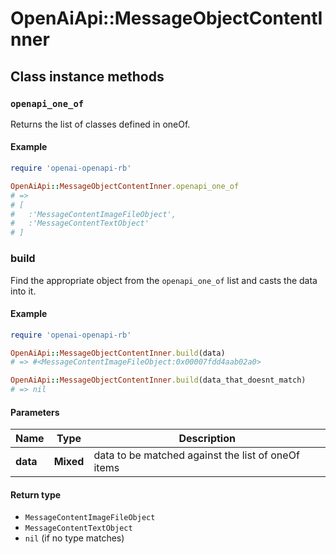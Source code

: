 # OpenAiApi::MessageObjectContentInner

## Class instance methods

### `openapi_one_of`

Returns the list of classes defined in oneOf.

#### Example

```ruby
require 'openai-openapi-rb'

OpenAiApi::MessageObjectContentInner.openapi_one_of
# =>
# [
#   :'MessageContentImageFileObject',
#   :'MessageContentTextObject'
# ]
```

### build

Find the appropriate object from the `openapi_one_of` list and casts the data into it.

#### Example

```ruby
require 'openai-openapi-rb'

OpenAiApi::MessageObjectContentInner.build(data)
# => #<MessageContentImageFileObject:0x00007fdd4aab02a0>

OpenAiApi::MessageObjectContentInner.build(data_that_doesnt_match)
# => nil
```

#### Parameters

| Name | Type | Description |
| ---- | ---- | ----------- |
| **data** | **Mixed** | data to be matched against the list of oneOf items |

#### Return type

- `MessageContentImageFileObject`
- `MessageContentTextObject`
- `nil` (if no type matches)

